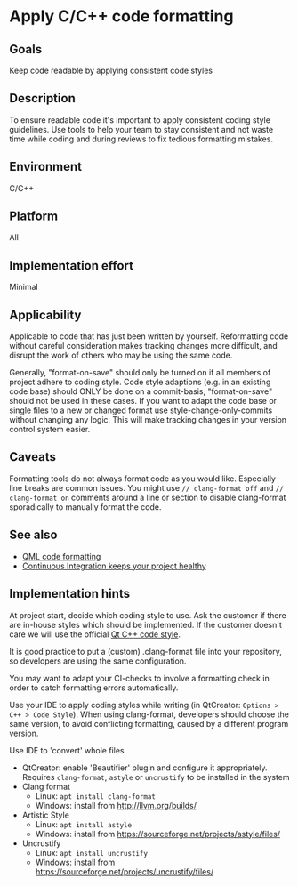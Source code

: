 # Apply C/C++ code formatting

## Goals
Keep code readable by applying consistent code styles

## Description
To ensure readable code it's important to apply consistent coding style guidelines. Use tools to help your team to stay consistent and not waste time while coding and during reviews to fix tedious formatting mistakes.

## Environment
C/C++

## Platform
All

## Implementation effort
Minimal

## Applicability
Applicable to code that has just been written by yourself. Reformatting code without careful consideration makes tracking changes more difficult, and disrupt the work of others who may be using the same code.

Generally, "format-on-save" should only be turned on if all members of project adhere to coding style. Code style adaptions (e.g. in an existing code base) should ONLY be done on a commit-basis, "format-on-save" should not be used in these cases. If you want to adapt the code base or single files to a new or changed format use style-change-only-commits without changing any logic. This will make tracking changes in your version control system easier.

## Caveats
Formatting tools do not always format code as you would like. Especially line breaks are common issues. You might use `// clang-format off` and `// clang-format on` comments around a line or section to disable clang-format sporadically to manually format the code.

## See also

- [QML code formatting](https://toolbox.basyskom.com/29)
- [Continuous Integration keeps your project healthy](https://toolbox.basyskom.com/3)

## Implementation hints
At project start, decide which coding style to use. Ask the customer if there are in-house styles which should be implemented. If the customer doesn't care we will use the official [Qt C++ code style](https://wiki.qt.io/Qt_Coding_Style).

It is good practice to put a (custom) .clang-format file into your repository, so developers are using the same configuration. 

You may want to adapt your CI-checks to involve a formatting check in order to catch formatting errors automatically.

Use your IDE to apply coding styles while writing (in QtCreator: `Options > C++ > Code Style`). When using clang-format, developers should choose the same version, to avoid conflicting formatting, caused by a different program version.

Use IDE to 'convert' whole files

- QtCreator: enable 'Beautifier' plugin and configure it appropriately. Requires `clang-format`, `astyle` or `uncrustify` to be installed in the system
- Clang format
  - Linux: `apt install clang-format`
  - Windows: install from http://llvm.org/builds/
- Artistic Style
  - Linux: `apt install astyle`
  - Windows: install from https://sourceforge.net/projects/astyle/files/
- Uncrustify
  - Linux: `apt install uncrustify`
  - Windows: install from https://sourceforge.net/projects/uncrustify/files/
